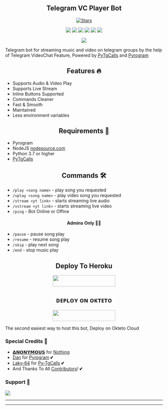 <h2 align="center">Telegram VC Player Bot</h2>
<p>

<p align="center">
    <a href="https://github.com/harshjain883/AnonMusic/stargazers"><img src="https://img.shields.io/github/stars/harshjain883/AnonMusic?label=Stars&style=flat-square&logo=github&color=F10070" alt="Stars" /></a>
</p>
<p align="center">
    <a href="https://github.com/harshjain883/AnonMusic"> <img src="https://img.shields.io/github/repo-size/harshjain883/AnonMusic?color=orange&logo=github&logoColor=green&style=for-the-badge" /></a>
    <a href="https://github.com/harshjain883/AnonMusic/commits/harshjain883"> <img src="https://img.shields.io/github/last-commit/harshjain883/AnonMusic?color=blue&logo=github&logoColor=green&style=for-the-badge" /></a>
    <a href="https://github.com/harshjain883/AnonMusic/graphs/commit-activity" alt="Maintenance"> <img src="https://img.shields.io/badge/Maintained%3F-yes-red.svg?style=flat-square" /></a>
    <a href="https://github.com/harshjain883/AnonMusic/issues"> <img src="https://img.shields.io/github/issues/harshjain883/AnonMusic?color=blueviolet&logo=github&logoColor=green&style=for-the-badge" /></a>
    <a href="https://github.com/harshjain883/AnonMusic/network/members"> <img src="https://img.shields.io/github/forks/harshjain883/AnonMusic?color=red&logo=github&logoColor=green&style=for-the-badge" /></a>  
    <a href="https://pypi.org/project/Pyrogram/"> <img src="https://img.shields.io/pypi/v/pyrogram?color=yellow&label=pyrogram&logo=python&logoColor=green&style=for-the-badge" /></a>
</p>

<p align="center"><a href="https://t.me/DevilsHeavenMF"><img src="https://telegra.ph/file/d6ff45f5be2b42fcc2ffb.jpg"></a></p>

Telegram bot for streaming music and video on telegram groups by the help of Telegram VideoChat Feature, 
Powered by <a href="https://github.com/pytgcalls/pytgcalls">PyTgCalls</a>
and <a href="https://github.com/pyrogram/pyrogram">Pyrogram</a>
</p>

<h2 align="center"> Features 🔥 </h2> 
<ul>
    <li>Supports Audio & Video Play</li>
    <li>Supports Live Stream</li>
    <li>Inline Buttons Supported</li>
    <li>Commands Cleaner</li>
    <li>Fast & Smooth</li>
    <li>Maintained</li>
    <li>Less environment variables</li>
</ul>

<h2 align="center"> Requirements 📝 </h2>

- Pyrogram
- NodeJS [nodesource.com](https://nodesource.com/)
- Python 3.7 or higher
- [PyTgCalls](https://github.com/pytgcalls/pytgcalls)

<h2 align="center"> Commands 🛠 </h2>

- `/play <song name>` - play song you requested
- `/vplay <song name>` - play video song you requested
- `/stream <yt link>` - starts streaming live audio
- `/vstream <yt link>` - starts streaming live video
- `/ping` - Bot Online or Offine

<h4 align="center"> Admins Only 👷‍♂️ </h4>

- `/pause` - pause song play
- `/resume` - resume song play
- `/skip` - play next song
- `/end` - stop music play

<h2 align="center"> Deploy To Heroku </h2>
<p align="center"><a href="https://dashboard.heroku.com/new?template=https://github.com/Itzcriminal83/Anonmusic"> <img src="https://img.shields.io/badge/Deploy%20To%20Heroku-black?style=for-the-badge&logo=heroku" width="200" height="35.45"/></a></p>

<h2 align="center"> ᴅᴇᴩʟᴏʏ ᴏɴ ᴏᴋᴛᴇᴛᴏ </h2>

<p align="center"><a href="https://cloud.okteto.com/deploy?repository=https://github.com/AnonymousR1025/AnonMusic"><img src="https://img.shields.io/badge/Deploy%20To%20Okteto-informational?style=for-the-badge&logo=Okteto" width="200" height="35.45"/></a></p>
The second easiest way to host this bot, Deploy on Okteto Cloud


### Special Credits 💖
- [𝝙𝗡𝗢𝗡𝗬𝗠𝗢𝗨𝗦](https://github.com/harshjain883) for [Nothing](https://github.com/AnonymousR1025/AnonMusic)
- [Dan](https://github.com/delivrance) for [Pyrogram](https://github.com/pyrogram/pyrogram) 💕
- [Laky-64](https://github.com/Laky-64) for [Py-TgCalls](https://github.com/pytgcalls/pytgcalls) 💕
- And Thanks To All [Contributors](https://github.com/harshjain883/AnonMusic/graphs/contributors)! 💕

### Support 🎑
<a href="https://telegram.me/DevilsHeavenMF"><img src="https://img.shields.io/badge/-DevilsHeavenMF-blue.svg?style=for-the-badge&logo=Telegram"></a>

------------------------------------------------
-------------------------------------------------
